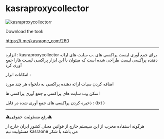 # kasraproxycollector



![kasraproxycollectorr](https://github.com/kasraone/kasraproxycollector/assets/121594710/5ed6e6b9-1a5d-48b1-afea-1c564ef02fa2)




Download the tool: 

https://t.me/kasraone_com/260


------------------------------------------------------------------------------------------------------------------------
ابزاره : kasraproxycollector   برای جمع آوری لیست پراکسی های .ب سایت های ارائه دهنده پراکسی لیست طراحی شده است که میتوان با این ابزار پراکسی لیست هارا جمع آوری کرد

امکانات ابزار :

اضافه کردن سیات ارائه دهنده پراکسی به دلخواه هر چند مورد 

اسکن وب سایت های پراکسی و جمع آوری پراکسی ها 

ذخیره کردن پراکسی های جمع آوری شده در فایل : (txt )                                                                                                                                                                                                                                                                                                                                                                                                                    


------------------------------------------------------------------------------------------------------------------------



⚠️رفع مسئولیت حقوقی⚠️


هرگونه استفاده مخرب از این سیستم خارج از قوانین محلی کشور ایران خارج از مسئولیت تیم kasraone می باشد با شکر 

